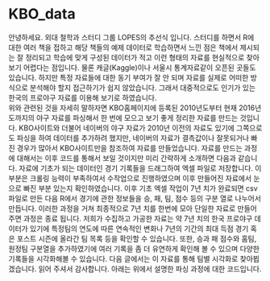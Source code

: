 # KBO_data

안녕하세요. 외대 철학과 스터디 그룹 LOPES의 추선식 입니다.
스터디를 하면서 R에 대한 여러 책을 접하고 해당 책들의 예제 데이터로 학습하면서 느낀 점은 책에서 제시되는 잘 정리되고 학습에 맞게 구성된 데이터가 적고 이런 형태의 자료를 현실적으로 찾아보기 어렵다는 점입니다. 물론 캐글(Kaggle)이나 서울시 통계자료같이 오픈된 곳들도 있습니다. 하지만 특정 자료들에 대한 동기 부여가 잘 안 되며 자료를 실제로 어떠한 방식으로 분석해야 할지 접근하기가 쉽지 않았습니다. 그래서 대중적으로도 인기가 있는 한국의 프로야구 자료를 이용해 보기로 하였습니다.   
위와 관련된 것을 자세히 말하자면 KBO홈페이지에 등록된 2010년도부터 현재 2016년도까지의 야구 자료를 파싱해서 한 번에 모으고 보기 좋게 정리한 자료를 만드는 것입니다. KBO사이트와 더불어 네이버의 야구 자료가 2010년 이전의 자료도 있기에 그쪽으로도 파싱을 하여 데이터를 추가하려 했지만, 네이버의 자료가 결측값이나 잘못되거나 빠진 경우가 많아서 KBO사이트만을 참조하여 자료를 만들었습니다.
자료를 만드는 과정에 대해서는 이후 코드를 통해서 보일 것이지만 미리 간략하게 소개하면 다음과 같습니다. 자료에 기초가 되는 데이터인 경기 기록들을 드래그하여 엑셀 파일로 저장합니다. 이 부분은 크롤링 능력이 부족하여서 수작업으로 진행하였으며 이후 만들어진 자료에서 눈으로 빠진 부분 있는지 확인하였습니다. 이후 기초 엑셀 작업이 7년 치가 완료되면 csv파일로 만든 다음 R에서 경기에 관한 정보들을 승, 패, 팀, 점수 등의 구분 열로 나누어서 만듭니다. 이러한 과정을 거쳐 최종적으로 7년 치를 한번에 모아 단일한 자료로 만들어 주면 과정은 종료 됩니다.
저희가 수집하고 가공한 자료는 약 7년 치의 한국 프로야구 데이터가 있기에 특정팀의 연도에 따른 연속적인 변화나 7년의 기간의 최대 득점 경기 혹은 포스트 시즌에 올라간 팀 목록 등을 확인할 수 있습니다. 또한, 승과 패 점수와 홈팀, 원정팀 구분열을 추가하였기에 여러 기록을 좀 더 유연하게 확인해 볼 수 있으며 다양한 기록들을 시각화해볼 수 있습니다.
다음 글에서는 이 자료를 통해 팀별 시각화로 찾아뵙겠습니다. 읽어 주셔서 감사합니다.
아래는 위에서 설명한 파싱 과정에 대한 코드입니다. 
